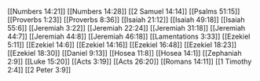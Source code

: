[[Numbers 14:21]]
[[Numbers 14:28]]
[[2 Samuel 14:14]]
[[Psalms 51:15]]
[[Proverbs 1:23]]
[[Proverbs 8:36]]
[[Isaiah 21:12]]
[[Isaiah 49:18]]
[[Isaiah 55:6]]
[[Jeremiah 3:22]]
[[Jeremiah 22:24]]
[[Jeremiah 31:18]]
[[Jeremiah 44:7]]
[[Jeremiah 44:8]]
[[Jeremiah 46:18]]
[[Lamentations 3:33]]
[[Ezekiel 5:11]]
[[Ezekiel 14:6]]
[[Ezekiel 14:16]]
[[Ezekiel 16:48]]
[[Ezekiel 18:23]]
[[Ezekiel 18:30]]
[[Daniel 9:13]]
[[Hosea 11:8]]
[[Hosea 14:1]]
[[Zephaniah 2:9]]
[[Luke 15:20]]
[[Acts 3:19]]
[[Acts 26:20]]
[[Romans 14:11]]
[[1 Timothy 2:4]]
[[2 Peter 3:9]]
